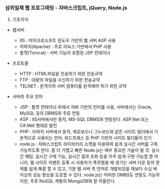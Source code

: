 ### 삼위일체 웹 프로그래밍 - 자바스크립트, jQuery, Node.js

1. 기초지식

- 웹서버
  - IIS : 마이크로소프트 윈도우 기반의 웹 서버 ASP 사용 
  - 아파치(Apache) : 주로 리눅스 기반에서 PHP 사용
  - 톰캣(Tomcat) : 서버 기능이 포함된 JSP 컨테이너
  

- 프로토콜
   - HTTP : HTML파일을 전송하기 위한 전송규약
   - FTP : 대량의 파일을 수신하기 위한 전송규약
   - TELNET : 원격지의 서버 컴퓨터를 원격제어 하기 위한 규약
  
- 서버측 주요 언어
  -  JSP : 톰캣 컨테이너 위에서 자바 기반의 언어를 사용, 서버에서는 Oracle, MySQL 등의 DBMS와 주로 연동
   - ASP : IIS서버에서만 동작, MS-SQL DBMS와 연동된다. ASP.Net 또는 C#.Met 형태로 발전
   - PHP : 아파치 서버에서 동작, 제로보드나 그누보드와 같은 사이트 빌더에서 기본적으로 사용되는 언어. 위드프레스 등 PHP 기반의 사이트 빌더들이 인기 
   - node.js : 자바스크립트 라이브러리 소켓을 이용하여 쉽게 실시간 서버를 구축 가능하도록 한다. 좀 더 가볍고 빠른 Node.js는 매우 중요한 기술이 될 것.
            실시간 채팅, 실시간 구매 기능, 실시간 결과 조회 등을 아주 쉽게 구현 가능할 뿐 아니라, 웹 사이트 이벤트 등록 시 사용자가 폭주했을 때 생기는 
            서버 다운 등의 문제를 쉽게 해결 할 수 있고, 기본 웹 서버 측 언어로 개발되었을 때보다 수십 배 이상의 성능 향상을 도모할 수 있다.
            node.js는 어떠한 DMBS도 연동도 가능하지만, 주로 NoSQL 계통의 MongoDB와 잘 어울린다.

